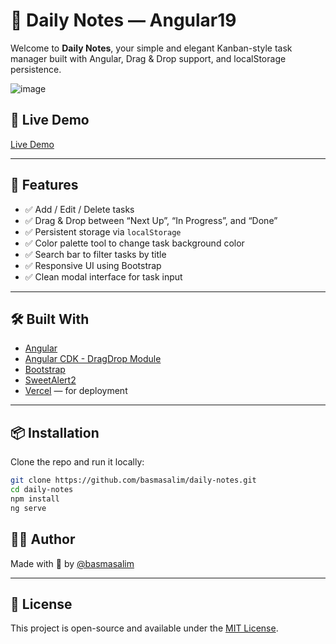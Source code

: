 # 📝 Daily Notes — Angular19

Welcome to **Daily Notes**, your simple and elegant Kanban-style task manager built with Angular, Drag & Drop support, and localStorage persistence.

![image](https://github.com/user-attachments/assets/600aff1d-bd7c-4fca-9dda-0f399df976d7)


## 🔗 Live Demo

[Live Demo](https://daily-notes-one.vercel.app/notes)

---

## 🚀 Features

- ✅ Add / Edit / Delete tasks
- ✅ Drag & Drop between “Next Up”, “In Progress”, and “Done”
- ✅ Persistent storage via `localStorage`
- ✅ Color palette tool to change task background color
- ✅ Search bar to filter tasks by title
- ✅ Responsive UI using Bootstrap
- ✅ Clean modal interface for task input

---

## 🛠️ Built With

- [Angular](https://angular.io/)
- [Angular CDK - DragDrop Module](https://material.angular.io/cdk/drag-drop/overview)
- [Bootstrap](https://getbootstrap.com/)
- [SweetAlert2](https://sweetalert2.github.io/)
- [Vercel](https://vercel.com/) — for deployment

---

## 📦 Installation

Clone the repo and run it locally:

```bash
git clone https://github.com/basmasalim/daily-notes.git
cd daily-notes
npm install
ng serve
````


## 🙋‍♀️ Author

Made with 💖 by [@basmasalim](https://github.com/basmasalim)

---

## 📄 License

This project is open-source and available under the [MIT License](LICENSE).
